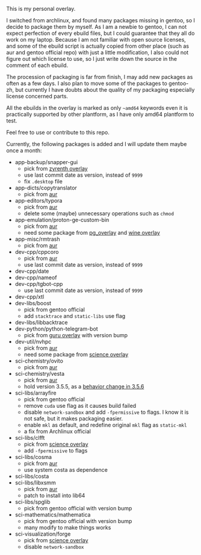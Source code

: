 This is my personal overlay.

I switched from archlinux, and found many packages missing in gentoo, so I decide to package them by myself. As I am a newbie to gentoo, I can not expect perfection of every ebuild files, but I could guarantee that they all do work on my laptop. Because I am not familiar with open source licenses, and some of the ebuild script is actually copied from other place (such as aur and gentoo official repo) with just a little modification, I also could not figure out which license to use, so I just write down the source in the comment of each ebuild.

The procession of packaging is far from finish, I may add new packages as often as a few days. I also plan to move some of the packages to gentoo-zh, but currently I have doubts about the quality of my packaging especially license concerned parts.

All the ebuilds in the overlay is marked as only `~amd64` keywords even it is practically supported by other plantform, as I have only amd64 plantform to test.

Feel free to use or contribute to this repo.

Currently, the following packages is added and I will update them maybe once a month:

* app-backup/snapper-gui
  * pick from [zyrenth overlay](https://github.com/gentoo-mirror/zyrenth)
  * use last commit date as version, instead of `9999`
  * fix `.desktop` file
* app-dicts/copytranslator
  * pick from [aur](https://aur.archlinux.org/packages/copytranslator-appimage/)
* app-editors/typora
  * pick from [aur](https://aur.archlinux.org/packages/typora/)
  * delete some (maybe) unnecessary operations such as `chmod`
* app-emulation/proton-ge-custom-bin
  * pick from [aur](https://aur.archlinux.org/packages/proton-ge-custom-bin/)
  * need some package from [pg_overlay](https://github.com/perfect7gentleman/pg_overlay) and [wine overlay](https://github.com/gentoo-mirror/wine)
* app-misc/rmtrash
  * pick from [aur](https://aur.archlinux.org/packages/rmtrash/)
* dev-cpp/cppcoro
  * pick from [aur](https://aur.archlinux.org/packages/cppcoro-cmake-git/)
  * use last commit date as version, instead of `9999`
* dev-cpp/date
* dev-cpp/nameof
* dev-cpp/tgbot-cpp
  * use last commit date as version, instead of `9999`
* dev-cpp/xtl
* dev-libs/boost
  * pick from gentoo official
  * add `stacktrace` and `static-libs` use flag
* dev-libs/libbacktrace
* dev-python/python-telegram-bot
  * pick from [guru overlay](https://github.com/gentoo-mirror/guru) with version bump
* dev-util/nvhpc
  * pick from [aur](https://aur.archlinux.org/packages/nvhpc/)
  * need some package from [science overlay](https://github.com/gentoo-mirror/science)
* sci-chemistry/ovito
  * pick from [aur](https://aur.archlinux.org/packages/ovito/)
* sci-chemistry/vesta
  * pick from [aur](https://aur.archlinux.org/packages/vesta/)
  * hold version 3.5.5, as a [behavior change in 3.5.6](https://groups.google.com/g/vesta-discuss/c/y7TCMRe1HlA)
* sci-libs/arrayfire
  * pick from gentoo official
  * remove `cuda` use flag as it causes build failed
  * disable `network-sandbox` and add `-fpermissive` to flags. I know it is not safe, but it makes packaging easier.
  * enable `mkl` as default, and redefine original `mkl` flag as `static-mkl`
  * a fix from Archlinux official
* sci-libs/clfft
  * pick from [science overlay](https://github.com/gentoo-mirror/science)
  * add `-fpermissive` to flags
* sci-libs/cosma
  * pick from [aur](https://aur.archlinux.org/packages/cosma/)
  * use system costa as dependence
* sci-libs/costa
* sci-libs/libxsmm
  * pick from [aur](https://aur.archlinux.org/packages/libxsmm/)
  * patch to install into lib64
* sci-libs/spglib
  * pick from gentoo official with version bump
* sci-mathematics/mathematica
  * pick from gentoo official with version bump
  * many modify to make things works
* sci-visualization/forge
  * pick from [science overlay](https://github.com/gentoo-mirror/science)
  * disable `network-sandbox`